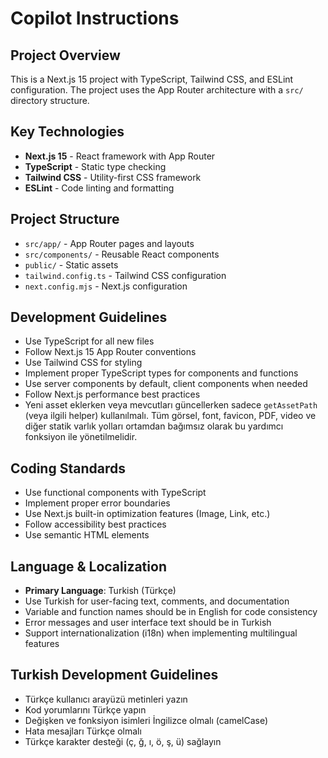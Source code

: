 # Copilot Instructions

<!-- Use this file to provide workspace-specific custom instructions to Copilot. For more details, visit https://code.visualstudio.com/docs/copilot/copilot-customization#_use-a-githubcopilotinstructionsmd-file -->

## Project Overview
This is a Next.js 15 project with TypeScript, Tailwind CSS, and ESLint configuration. The project uses the App Router architecture with a `src/` directory structure.

## Key Technologies
- **Next.js 15** - React framework with App Router
- **TypeScript** - Static type checking
- **Tailwind CSS** - Utility-first CSS framework
- **ESLint** - Code linting and formatting

## Project Structure
- `src/app/` - App Router pages and layouts
- `src/components/` - Reusable React components
- `public/` - Static assets
- `tailwind.config.ts` - Tailwind CSS configuration
- `next.config.mjs` - Next.js configuration

## Development Guidelines
- Use TypeScript for all new files
- Follow Next.js 15 App Router conventions
- Use Tailwind CSS for styling
- Implement proper TypeScript types for components and functions
- Use server components by default, client components when needed
- Follow Next.js performance best practices
- Yeni asset eklerken veya mevcutları güncellerken sadece `getAssetPath` (veya ilgili helper) kullanılmalı. Tüm görsel, font, favicon, PDF, video ve diğer statik varlık yolları ortamdan bağımsız olarak bu yardımcı fonksiyon ile yönetilmelidir.

## Coding Standards
- Use functional components with TypeScript
- Implement proper error boundaries
- Use Next.js built-in optimization features (Image, Link, etc.)
- Follow accessibility best practices
- Use semantic HTML elements

## Language & Localization
- **Primary Language**: Turkish (Türkçe)
- Use Turkish for user-facing text, comments, and documentation
- Variable and function names should be in English for code consistency
- Error messages and user interface text should be in Turkish
- Support internationalization (i18n) when implementing multilingual features

## Turkish Development Guidelines
- Türkçe kullanıcı arayüzü metinleri yazın
- Kod yorumlarını Türkçe yapın
- Değişken ve fonksiyon isimleri İngilizce olmalı (camelCase)
- Hata mesajları Türkçe olmalı
- Türkçe karakter desteği (ç, ğ, ı, ö, ş, ü) sağlayın
